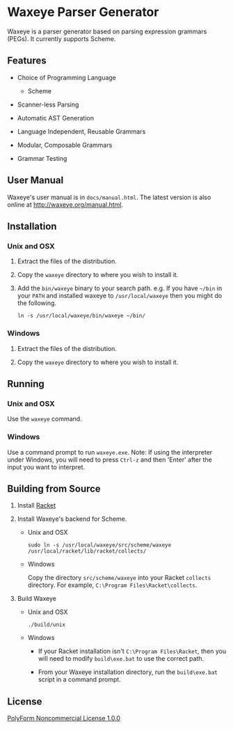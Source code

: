 Waxeye Parser Generator
=======================

Waxeye is a parser generator based on parsing expression grammars (PEGs). It
currently supports Scheme.


Features
--------

* Choice of Programming Language
  - Scheme

* Scanner-less Parsing

* Automatic AST Generation

* Language Independent, Reusable Grammars

* Modular, Composable Grammars

* Grammar Testing


User Manual
-----------

Waxeye's user manual is in `docs/manual.html`. The latest version is also
online at http://waxeye.org/manual.html.


Installation
------------

### Unix and OSX

1. Extract the files of the distribution.

2. Copy the `waxeye` directory to where you wish to install it.

3. Add the `bin/waxeye` binary to your search path. e.g. If you have `~/bin` in
   your `PATH` and installed waxeye to `/usr/local/waxeye` then you might do
   the following.

   `ln -s /usr/local/waxeye/bin/waxeye ~/bin/`


### Windows

1. Extract the files of the distribution.

2. Copy the `waxeye` directory to where you wish to install it.


Running
-------

### Unix and OSX

Use the `waxeye` command.

### Windows

Use a command prompt to run `waxeye.exe`. Note: If using the interpreter under
Windows, you will need to press `Ctrl-z` and then 'Enter' after the input you
want to interpret.


Building from Source
--------------------

1. Install [Racket](http://racket-lang.org)

2. Install Waxeye's backend for Scheme.
   * Unix and OSX

     `sudo ln -s /usr/local/waxeye/src/scheme/waxeye /usr/local/racket/lib/racket/collects/`

   * Windows

     Copy the directory `src/scheme/waxeye` into your Racket `collects`
     directory. For example, `C:\Program Files\Racket\collects`.

3. Build Waxeye
   * Unix and OSX

     `./build/unix`

   * Windows

     - If your Racket installation isn't `C:\Program Files\Racket`, then you
       will need to modify `build\exe.bat` to use the correct path.

     - From your Waxeye installation directory, run the `build\exe.bat` script
       in a command prompt.


License
-------

[PolyForm Noncommercial License 1.0.0](https://polyformproject.org/licenses/noncommercial/1.0.0)
